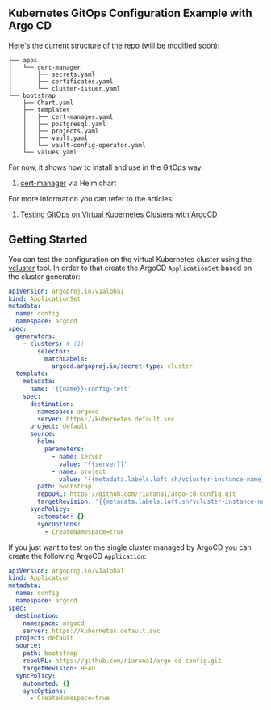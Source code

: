 ## Kubernetes GitOps Configuration Example with Argo CD

Here's the current structure of the repo (will be modified soon):

```shell
├── apps
│   └── cert-manager
│       ├── secrets.yaml
│       ├── certificates.yaml
│       └── cluster-issuer.yaml
└── bootstrap
    ├── Chart.yaml
    ├── templates
    │   ├── cert-manager.yaml
    │   ├── postgresql.yaml
    │   ├── projects.yaml
    │   ├── vault.yaml
    │   └── vault-config-operator.yaml
    └── values.yaml
```

For now, it shows how to install and use in the GitOps way:

1. [cert-manager](https://cert-manager.io/) via Helm chart

For more information you can refer to the articles:

1. [Testing GitOps on Virtual Kubernetes Clusters with ArgoCD](https://github.com/riarana1/argocd-config/)

## Getting Started

You can test the configuration on the virtual Kubernetes cluster using the [vcluster](https://www.vcluster.com/) tool. In order to that create the ArgoCD `ApplicationSet` based on the cluster generator:

```yaml
apiVersion: argoproj.io/v1alpha1
kind: ApplicationSet
metadata:
  name: config
  namespace: argocd
spec:
  generators:
    - clusters: # (1)
        selector:
          matchLabels:
            argocd.argoproj.io/secret-type: cluster
  template:
    metadata:
      name: '{{name}}-config-test'
    spec:
      destination:
        namespace: argocd
        server: https://kubernetes.default.svc
      project: default
      source:
        helm:
          parameters:
            - name: server
              value: '{{server}}'
            - name: project
              value: '{{metadata.labels.loft.sh/vcluster-instance-name}}'
        path: bootstrap
        repoURL: https://github.com/riarana1/argo-cd-config.git
        targetRevision: '{{metadata.labels.loft.sh/vcluster-instance-name}}'
      syncPolicy:
        automated: {}
        syncOptions:
          - CreateNamespace=true
```

If you just want to test on the single cluster managed by ArgoCD you can create the following ArgoCD `Application`:

```yaml
apiVersion: argoproj.io/v1alpha1
kind: Application
metadata:
  name: config
  namespace: argocd
spec:
  destination:
    namespace: argocd
    server: https://kubernetes.default.svc
  project: default
  source:
    path: bootstrap
    repoURL: https://github.com/riarana1/argo-cd-config.git
    targetRevision: HEAD
  syncPolicy:
    automated: {}
    syncOptions:
      - CreateNamespace=true
```
